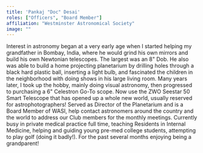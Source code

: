 ```yaml
---
title: 'Pankaj "Doc" Desai'
roles: ["Officers", "Board Member"]
affiliation: "Westminster Astronomical Society"
image: ""
---
```


Interest in astronomy began at a very early age when I started helping my grandfather in Bombay, India, where he would grind his own mirrors and build his own Newtonian telescopes. The largest was an 8" Dob. He also was able to build a home projecting planetarium by drilling holes through a black hard plastic ball, inserting a light bulb, and fascinated the children in the neighborhood with doing shows in his large living room.
Many years later, I took up the hobby, mainly doing visual astronomy, then progressed to purchasing a 6" Celestron Go-To scope. Now use the ZWO Seestar 50 Smart Telescope that has opened up a whole new world, usually reserved for astrophotographers!
Served as Director of the Planetarium and is a Board Member of WASI, help contact astronomers around the country and the world to address our Club members for the monthly meetings.
Currently busy in private medical practice full time, teaching Residents in Internal Medicine, helping and guiding young pre-med college students, attempting to play golf (doing it badly!). For the past several months enjoying being a grandparent!

